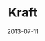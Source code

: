 ---
date: 2013-07-11
title: Kraft
categories: silver
logo: Kraft_Logo-e1376843653597.png
www: http://www.kraftfoodscompany.com
---